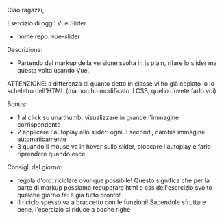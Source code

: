 Ciao ragazzi,

Esercizio di oggi: Vue Slider
- nome repo: vue-slider

Descrizione:
- Partendo dal markup della versione svolta in js plain, rifare lo slider ma questa volta usando Vue.

ATTENZIONE: a differenza di quanto detto in classe vi ho già copiato io lo scheletro dell'HTML (ma non ho modificato il CSS, quello dovete farlo voi)

Bonus:
- 1 al click su una thumb, visualizzare in grande l'immagine corrispondente
- 2 applicare l'autoplay allo slider: ogni 3 secondi, cambia immagine automaticamente
- 3 quando il mouse va in hover sullo slider, bloccare l'autoplay e farlo riprendere quando esce

Consigli del giorno:
- regola d'oro: riciclare ovunque possibile! Questo significa che per la parte di markup possiamo recuperare html e css dell'esercizio svolto qualche giorno fa: è già tutto pronto!
- il riciclo spesso va a braccetto con le funzioni! Sapendole sfruttare bene, l'esercizio si riduce a poche righe